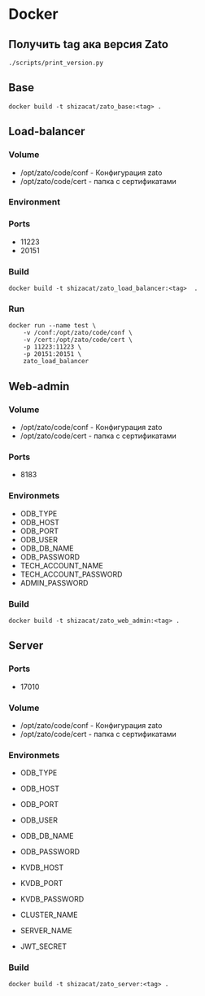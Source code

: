 # Docker

## Получить tag ака версия Zato

```
./scripts/print_version.py
```

## Base

```
docker build -t shizacat/zato_base:<tag> .
```


## Load-balancer

### Volume

- /opt/zato/code/conf - Конфигурация zato
- /opt/zato/code/cert - папка с сертификатами

### Environment

### Ports

- 11223
- 20151

### Build

```
docker build -t shizacat/zato_load_balancer:<tag>  .
```

### Run

```
docker run --name test \
	-v /conf:/opt/zato/code/conf \
	-v /cert:/opt/zato/code/cert \
	-p 11223:11223 \
	-p 20151:20151 \
	zato_load_balancer
```


## Web-admin

### Volume

- /opt/zato/code/conf - Конфигурация zato
- /opt/zato/code/cert - папка с сертификатами

### Ports

- 8183

### Environmets

- ODB_TYPE
- ODB_HOST
- ODB_PORT
- ODB_USER
- ODB_DB_NAME
- ODB_PASSWORD
- TECH_ACCOUNT_NAME
- TECH_ACCOUNT_PASSWORD
- ADMIN_PASSWORD

### Build

```
docker build -t shizacat/zato_web_admin:<tag> .
```


## Server

### Ports
- 17010

### Volume

- /opt/zato/code/conf - Конфигурация zato
- /opt/zato/code/cert - папка с сертификатами

### Environmets

- ODB_TYPE
- ODB_HOST
- ODB_PORT
- ODB_USER
- ODB_DB_NAME
- ODB_PASSWORD

- KVDB_HOST
- KVDB_PORT
- KVDB_PASSWORD

- CLUSTER_NAME
- SERVER_NAME
- JWT_SECRET

### Build

```
docker build -t shizacat/zato_server:<tag> .
```

